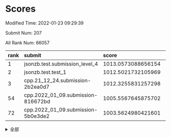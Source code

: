 # Scores

Modified Time: 2022-01-23 09:29:39

Submit Num: 207

All Rank Num: 66057

| rank |               submit               |       score        |       sigma        | pk_num |
| :--- | :--------------------------------- | :----------------- | :----------------- | :----- |
| 1    | jsonzb.test.submission_level_4     | 1013.0573088656154 | 0.8003050872133295 | 1278   |
| 2    | jsonzb.test.test_1                 | 1012.5021732105969 | 0.792403882798446  | 1276   |
| 3    | cpp.21_12_24.submission-2b2ea0d7   | 1012.3255831257298 | 0.8164540844852715 | 1277   |
| 54   | cpp.2022_01_09.submission-816672bd | 1005.5567645875702 | 0.7446206857020906 | 1282   |
| 72   | cpp.2022_01_09.submission-5b0e3de2 | 1003.5624980421601 | 0.704675178340031  | 1273   |


<details>
<summary>全部</summary>

| rank |                 submit                 |       score        |       sigma        | pk_num |
| :--- | :------------------------------------- | :----------------- | :----------------- | :----- |
| 1    | jsonzb.test.submission_level_4         | 1013.0573088656154 | 0.8003050872133295 | 1278   |
| 2    | jsonzb.test.test_1                     | 1012.5021732105969 | 0.792403882798446  | 1276   |
| 3    | cpp.21_12_24.submission-2b2ea0d7       | 1012.3255831257298 | 0.8164540844852715 | 1277   |
| 4    | gobigger.level_3.submission_level_3_15 | 1011.8338572361674 | 0.7891671293767177 | 1273   |
| 5    | gobigger.level_3.submission_level_3_35 | 1011.4817069867003 | 0.772183760812673  | 1280   |
| 6    | gobigger.level_3.submission_level_3_37 | 1011.3999139330643 | 0.7779583331825926 | 1276   |
| 7    | gobigger.level_3.submission_level_3_26 | 1011.3495567759559 | 0.7705853450211687 | 1281   |
| 8    | gobigger.level_3.submission_level_3_4  | 1011.3215048204928 | 0.7846400612701009 | 1274   |
| 9    | gobigger.level_3.submission_level_3_49 | 1011.2001477877284 | 0.7822781964855632 | 1274   |
| 10   | gobigger.level_3.submission_level_3_32 | 1011.173647451201  | 0.7827942315039269 | 1275   |
| 11   | gobigger.level_3.submission_level_3_29 | 1010.8819750278744 | 0.758778447651322  | 1279   |
| 12   | gobigger.level_3.submission_level_3_38 | 1010.7956007044801 | 0.7620483990939038 | 1278   |
| 13   | gobigger.level_3.submission_level_3_43 | 1010.7733045971023 | 0.7544621970553466 | 1279   |
| 14   | gobigger.level_3.submission_level_3_34 | 1010.7464172067567 | 0.7929641390345809 | 1274   |
| 15   | gobigger.level_3.submission_level_3_21 | 1010.7277688284112 | 0.7737498541603142 | 1276   |
| 16   | gobigger.level_3.submission_level_3_10 | 1010.58707012529   | 0.7699021246711915 | 1279   |
| 17   | gobigger.level_3.submission_level_3_48 | 1010.5286706295583 | 0.7683123340296015 | 1276   |
| 18   | gobigger.level_3.submission_level_3_36 | 1010.4261553352172 | 0.7810959816836559 | 1277   |
| 19   | gobigger.level_3.submission_level_3_8  | 1010.3572157387435 | 0.7495130209299455 | 1275   |
| 20   | gobigger.level_3.submission_level_3_23 | 1010.3246993551569 | 0.7613052629721051 | 1276   |
| 21   | gobigger.level_3.submission_level_3_22 | 1010.3178446549682 | 0.7654205727723135 | 1278   |
| 22   | gobigger.level_3.submission_level_3_5  | 1010.1193870625405 | 0.7681480606512978 | 1280   |
| 23   | gobigger.level_3.submission_level_3_33 | 1010.0663189612746 | 0.7655517833347437 | 1268   |
| 24   | gobigger.level_3.submission_level_3_46 | 1009.9146842082532 | 0.7453609824335824 | 1277   |
| 25   | gobigger.level_3.submission_level_3_9  | 1009.888852455901  | 0.7563704265729924 | 1278   |
| 26   | gobigger.level_3.submission_level_3_11 | 1009.8573953573147 | 0.7445882701767487 | 1278   |
| 27   | gobigger.level_3.submission_level_3_18 | 1009.751321349345  | 0.7834450949411986 | 1278   |
| 28   | gobigger.level_3.submission_level_3_47 | 1009.7280980292652 | 0.7748239892620653 | 1275   |
| 29   | gobigger.level_3.submission_level_3_31 | 1009.7170858979387 | 0.7266453975390709 | 1273   |
| 30   | gobigger.level_3.submission_level_3_2  | 1009.6943701021215 | 0.762936799167407  | 1279   |
| 31   | gobigger.level_3.submission_level_3_28 | 1009.6943093646755 | 0.7251171622133433 | 1283   |
| 32   | gobigger.level_3.submission_level_3_19 | 1009.6353105994026 | 0.7506720954700654 | 1276   |
| 33   | gobigger.level_3.submission_level_3_14 | 1009.6063828916969 | 0.7459645069098294 | 1281   |
| 34   | gobigger.level_3.submission_level_3_41 | 1009.5918159052071 | 0.7401343838834727 | 1275   |
| 35   | gobigger.level_3.submission_level_3_39 | 1009.5780549440371 | 0.7708717856027312 | 1279   |
| 36   | gobigger.level_3.submission_level_3_45 | 1009.4400383407996 | 0.7577118964238596 | 1277   |
| 37   | gobigger.level_3.submission_level_3_6  | 1009.4071806110603 | 0.7591130889223512 | 1275   |
| 38   | gobigger.level_3.submission_level_3_12 | 1009.3643176764092 | 0.7604399683732133 | 1279   |
| 39   | gobigger.level_3.submission_level_3_16 | 1009.3260387178079 | 0.7879073118892527 | 1280   |
| 40   | gobigger.level_3.submission_level_3_17 | 1009.3039150153087 | 0.7487388895521874 | 1277   |
| 41   | gobigger.level_3.submission_level_3_44 | 1009.2763658639054 | 0.747960773480191  | 1274   |
| 42   | gobigger.level_3.submission_level_3_13 | 1009.2507072398123 | 0.7548857875374994 | 1278   |
| 43   | gobigger.level_3.submission_level_3_30 | 1009.2369692277689 | 0.7621133921935899 | 1279   |
| 44   | gobigger.level_3.submission_level_3_40 | 1009.2362230589875 | 0.7563224755144219 | 1277   |
| 45   | gobigger.level_3.submission_level_3_1  | 1009.2248273910362 | 0.7461870812529466 | 1280   |
| 46   | gobigger.level_3.submission_level_3_42 | 1009.1665811255789 | 0.7547824936655337 | 1275   |
| 47   | gobigger.level_3.submission_level_3_25 | 1009.1160985175599 | 0.7588251426333347 | 1271   |
| 48   | gobigger.level_3.submission_level_3_20 | 1009.0737925777612 | 0.7450415819404165 | 1273   |
| 49   | gobigger.level_3.submission_level_3_24 | 1008.9938279821627 | 0.762173526207387  | 1276   |
| 50   | gobigger.level_3.submission_level_3_0  | 1008.9840460951502 | 0.7562216256947065 | 1278   |
| 51   | gobigger.level_3.submission_level_3_3  | 1008.9160772618139 | 0.7405265679965252 | 1277   |
| 52   | gobigger.level_3.submission_level_3_7  | 1008.6421574895887 | 0.7401596761784701 | 1272   |
| 53   | gobigger.level_3.submission_level_3_27 | 1007.6395417686804 | 0.7602563133361713 | 1276   |
| 54   | cpp.2022_01_09.submission-816672bd     | 1005.5567645875702 | 0.7446206857020906 | 1282   |
| 55   | gobigger.level_1.submission_level_1_23 | 1004.7270499905258 | 0.7219369013669082 | 1276   |
| 56   | gobigger.level_1.submission_level_1_3  | 1004.5075159999242 | 0.7266107797850222 | 1278   |
| 57   | gobigger.level_1.submission_level_1_43 | 1004.4944123216279 | 0.7119981857998512 | 1280   |
| 58   | gobigger.level_1.submission_level_1_5  | 1004.405523911478  | 0.7153192367906811 | 1276   |
| 59   | gobigger.level_1.submission_level_1_11 | 1004.1957667655653 | 0.7210913570770301 | 1272   |
| 60   | gobigger.level_1.submission_level_1_40 | 1003.9857474345187 | 0.7107321355669157 | 1277   |
| 61   | gobigger.level_1.submission_level_1_9  | 1003.9403591815824 | 0.7285776078124098 | 1274   |
| 62   | gobigger.level_1.submission_level_1_12 | 1003.8863804399296 | 0.7108424895098964 | 1276   |
| 63   | gobigger.level_1.submission_level_1_6  | 1003.8325407797852 | 0.724141833436394  | 1275   |
| 64   | gobigger.level_1.submission_level_1_46 | 1003.7780055089123 | 0.7124517610541504 | 1281   |
| 65   | gobigger.level_1.submission_level_1_39 | 1003.7489708128554 | 0.7273593377706946 | 1280   |
| 66   | gobigger.level_1.submission_level_1_13 | 1003.6907252519262 | 0.7194672048119343 | 1277   |
| 67   | gobigger.level_1.submission_level_1_48 | 1003.6867982735258 | 0.7155222519786992 | 1279   |
| 68   | gobigger.level_1.submission_level_1_28 | 1003.6711936021519 | 0.7146996360249132 | 1277   |
| 69   | gobigger.level_1.submission_level_1_35 | 1003.6529362340667 | 0.7092675909951975 | 1273   |
| 70   | gobigger.level_1.submission_level_1_24 | 1003.6328055416476 | 0.7012695896754113 | 1278   |
| 71   | gobigger.level_1.submission_level_1_31 | 1003.6174425261889 | 0.7193010829274059 | 1277   |
| 72   | cpp.2022_01_09.submission-5b0e3de2     | 1003.5624980421601 | 0.704675178340031  | 1273   |
| 73   | gobigger.level_1.submission_level_1_32 | 1003.5340397114895 | 0.7155036776987115 | 1276   |
| 74   | gobigger.level_1.submission_level_1_21 | 1003.4851953548975 | 0.7117305707583172 | 1280   |
| 75   | gobigger.level_1.submission_level_1_26 | 1003.4579059626819 | 0.711493916679236  | 1280   |
| 76   | gobigger.level_1.submission_level_1_20 | 1003.3824289393057 | 0.7184548999171108 | 1273   |
| 77   | gobigger.level_1.submission_level_1_30 | 1003.3786793184161 | 0.7175253939638677 | 1274   |
| 78   | gobigger.level_1.submission_level_1_15 | 1003.3562109349606 | 0.7009557122368102 | 1278   |
| 79   | gobigger.level_1.submission_level_1_1  | 1003.3330830189436 | 0.7115592867091445 | 1274   |
| 80   | gobigger.level_1.submission_level_1_33 | 1003.3089898500984 | 0.714273718185826  | 1273   |
| 81   | gobigger.level_1.submission_level_1_7  | 1003.2805079180157 | 0.7035770202799444 | 1269   |
| 82   | gobigger.level_1.submission_level_1_0  | 1003.26830504916   | 0.6989226821017133 | 1275   |
| 83   | gobigger.level_1.submission_level_1_17 | 1003.1785659523271 | 0.7219157033219026 | 1276   |
| 84   | gobigger.level_1.submission_level_1_38 | 1003.1767290828967 | 0.7126162905645601 | 1281   |
| 85   | gobigger.level_1.submission_level_1_10 | 1003.1596621390996 | 0.7253626025910739 | 1274   |
| 86   | gobigger.level_1.submission_level_1_25 | 1003.1562395577312 | 0.7198908169966394 | 1281   |
| 87   | gobigger.level_1.submission_level_1_19 | 1003.1442859647696 | 0.7072501965100633 | 1274   |
| 88   | gobigger.level_1.submission_level_1_29 | 1003.0445552232803 | 0.7074835602949279 | 1272   |
| 89   | gobigger.level_1.submission_level_1_45 | 1003.0254305075327 | 0.7160403476448689 | 1278   |
| 90   | gobigger.level_1.submission_level_1_42 | 1003.0059859593119 | 0.7122379662531998 | 1276   |
| 91   | gobigger.level_1.submission_level_1_16 | 1002.9476171990955 | 0.7156559880284337 | 1279   |
| 92   | gobigger.level_1.submission_level_1_14 | 1002.843725619779  | 0.7215990225819083 | 1273   |
| 93   | gobigger.level_1.submission_level_1_4  | 1002.677011790311  | 0.7193233396733155 | 1274   |
| 94   | gobigger.level_1.submission_level_1_27 | 1002.5959082676674 | 0.7073470298131412 | 1277   |
| 95   | gobigger.level_1.submission_level_1_44 | 1002.5218065676274 | 0.7079368349991331 | 1275   |
| 96   | gobigger.level_1.submission_level_1_34 | 1002.511557689303  | 0.7238397427983049 | 1282   |
| 97   | gobigger.level_1.submission_level_1_47 | 1002.4850720608314 | 0.7202593980816133 | 1280   |
| 98   | gobigger.level_1.submission_level_1_18 | 1002.4529922706006 | 0.7105345765012588 | 1280   |
| 99   | gobigger.level_1.submission_level_1_36 | 1002.444050945913  | 0.7140290388981332 | 1278   |
| 100  | gobigger.level_1.submission_level_1_8  | 1002.4259018989243 | 0.7097315354747509 | 1274   |
| 101  | gobigger.level_1.submission_level_1_2  | 1002.4256416305642 | 0.7131210679589465 | 1274   |
| 102  | gobigger.level_1.submission_level_1_22 | 1002.392075741242  | 0.7019944484993499 | 1277   |
| 103  | gobigger.level_1.submission_level_1_37 | 1002.1815386199878 | 0.6997551694269469 | 1278   |
| 104  | gobigger.level_1.submission_level_1_41 | 1002.1664987234205 | 0.7144723870228403 | 1280   |
| 105  | gobigger.level_1.submission_level_1_49 | 1002.1520829742898 | 0.7042265520894925 | 1274   |
| 106  | gobigger.random.submission_random_36   | 996.7698829794198  | 0.7186652075679313 | 1277   |
| 107  | gobigger.random.submission_random_33   | 996.742350443048   | 0.7179771564645758 | 1276   |
| 108  | gobigger.random.submission_random_47   | 996.7249984654163  | 0.7115660067388698 | 1278   |
| 109  | gobigger.random.submission_random_40   | 996.6411373914103  | 0.7083533689889104 | 1280   |
| 110  | gobigger.random.submission_random_9    | 996.6236006086157  | 0.7278441686030747 | 1275   |
| 111  | gobigger.random.submission_random_5    | 996.6077716706096  | 0.7043842539117822 | 1283   |
| 112  | gobigger.random.submission_random_28   | 996.5495353404561  | 0.7144616186785877 | 1275   |
| 113  | gobigger.random.submission_random_1    | 996.5381826845746  | 0.7059954301711144 | 1277   |
| 114  | gobigger.random.submission_random_16   | 996.4499576739611  | 0.7326223979926791 | 1280   |
| 115  | gobigger.random.submission_random_37   | 996.352136939758   | 0.7268004199301223 | 1278   |
| 116  | gobigger.random.submission_random_13   | 996.3101518171362  | 0.7105017754613596 | 1274   |
| 117  | gobigger.random.submission_random_30   | 996.2449752114164  | 0.7090871779992517 | 1273   |
| 118  | gobigger.random.submission_random_48   | 996.2171786256563  | 0.7193974911999664 | 1272   |
| 119  | gobigger.random.submission_random_42   | 996.1768644777131  | 0.7023859483716212 | 1280   |
| 120  | gobigger.random.submission_random_8    | 996.1257041144747  | 0.7137770475923132 | 1277   |
| 121  | gobigger.random.submission_random_31   | 996.1248734326417  | 0.7099362267800191 | 1277   |
| 122  | gobigger.random.submission_random_12   | 996.1095417808898  | 0.7110625924639435 | 1271   |
| 123  | gobigger.random.submission_random_45   | 996.0966691623091  | 0.7196885585881585 | 1281   |
| 124  | gobigger.random.submission_random_35   | 996.085951249485   | 0.7120338314821469 | 1278   |
| 125  | gobigger.random.submission_random_14   | 996.0807915182467  | 0.7137166828879628 | 1277   |
| 126  | gobigger.random.submission_random_25   | 995.8873424296743  | 0.6962114811124704 | 1272   |
| 127  | gobigger.random.submission_random_46   | 995.8852752891746  | 0.7037624680553448 | 1269   |
| 128  | gobigger.random.submission_random_32   | 995.878824812969   | 0.7067598151289025 | 1278   |
| 129  | gobigger.random.submission_random_44   | 995.8478832444099  | 0.71134434123316   | 1268   |
| 130  | gobigger.random.submission_random_43   | 995.8033792304326  | 0.7140657411023298 | 1275   |
| 131  | gobigger.random.submission_random_27   | 995.7886576686133  | 0.7010413374104013 | 1276   |
| 132  | gobigger.random.submission_random_38   | 995.7234437617773  | 0.7069734714204285 | 1276   |
| 133  | gobigger.random.submission_random_6    | 995.7052903171865  | 0.6989354803167586 | 1278   |
| 134  | gobigger.random.submission_random_24   | 995.704021718867   | 0.7144235424223543 | 1276   |
| 135  | gobigger.random.submission_random_4    | 995.6214906579864  | 0.7158185203375602 | 1271   |
| 136  | gobigger.random.submission_random_22   | 995.5922226443062  | 0.7045054911031278 | 1272   |
| 137  | gobigger.random.submission_random_15   | 995.5660178626617  | 0.7166507307487077 | 1275   |
| 138  | gobigger.random.submission_random_20   | 995.539699235386   | 0.7041033172908214 | 1270   |
| 139  | gobigger.random.submission_random_19   | 995.494413907113   | 0.726020393605102  | 1274   |
| 140  | gobigger.random.submission_random_3    | 995.4942491981069  | 0.706958915891236  | 1278   |
| 141  | gobigger.random.submission_random_26   | 995.4469779740355  | 0.6961119735045725 | 1278   |
| 142  | gobigger.random.submission_random_18   | 995.4155931957168  | 0.7159335822530037 | 1277   |
| 143  | gobigger.random.submission_random_41   | 995.3739449396409  | 0.7107864146964054 | 1279   |
| 144  | gobigger.random.submission_random_23   | 995.3115401179232  | 0.7115386481009495 | 1283   |
| 145  | gobigger.random.submission_random_0    | 995.1978906050716  | 0.717851887414397  | 1278   |
| 146  | gobigger.random.submission_random_34   | 995.1613957689971  | 0.7167273662352306 | 1273   |
| 147  | gobigger.random.submission_random_17   | 995.0874771018033  | 0.7202858692078097 | 1275   |
| 148  | gobigger.random.submission_random_39   | 995.0322305974328  | 0.7132957567636078 | 1275   |
| 149  | gobigger.random.submission_random_21   | 995.0216344784684  | 0.7273591875891348 | 1277   |
| 150  | gobigger.random.submission_random_11   | 995.0142392712983  | 0.7183669988702874 | 1275   |
| 151  | gobigger.random.submission_random_2    | 995.0058980950544  | 0.7257285941941908 | 1283   |
| 152  | gobigger.random.submission_random_10   | 994.9673039625594  | 0.7215552839496246 | 1273   |
| 153  | gobigger.random.submission_random_7    | 994.8461393451113  | 0.7064447244874684 | 1273   |
| 154  | gobigger.random.submission_random_49   | 994.7797711532448  | 0.7189842153446548 | 1275   |
| 155  | gobigger.random.submission_random_29   | 994.6374146524846  | 0.7251395843231893 | 1276   |
| 156  | gobigger.level_2.submission_level_2_12 | 993.5742197635041  | 0.7408701150189944 | 1279   |
| 157  | gobigger.level_2.submission_level_2_17 | 993.5293113413035  | 0.7356134167617541 | 1279   |
| 158  | gobigger.level_2.submission_level_2_30 | 993.5196752565702  | 0.7355229184758447 | 1279   |
| 159  | gobigger.level_2.submission_level_2_26 | 993.4232805746291  | 0.7390980052996956 | 1278   |
| 160  | gobigger.level_2.submission_level_2_25 | 993.2221176842024  | 0.7291681954333336 | 1271   |
| 161  | gobigger.level_2.submission_level_2_5  | 993.1883725116018  | 0.7273739675395466 | 1276   |
| 162  | gobigger.level_2.submission_level_2_2  | 993.1253407555439  | 0.7508920851601197 | 1276   |
| 163  | gobigger.level_2.submission_level_2_20 | 993.120097373983   | 0.736431017676866  | 1279   |
| 164  | gobigger.level_2.submission_level_2_13 | 993.0173603760636  | 0.7366994284067186 | 1274   |
| 165  | gobigger.level_2.submission_level_2_39 | 992.8788929532338  | 0.7488464471449785 | 1282   |
| 166  | gobigger.level_2.submission_level_2_38 | 992.8124810817984  | 0.7355864141793642 | 1275   |
| 167  | gobigger.level_2.submission_level_2_34 | 992.7713577377165  | 0.7315074832619967 | 1273   |
| 168  | gobigger.level_2.submission_level_2_49 | 992.6872411468091  | 0.7357017667631223 | 1277   |
| 169  | gobigger.level_2.submission_level_2_32 | 992.6824552717376  | 0.7433672141535186 | 1274   |
| 170  | gobigger.level_2.submission_level_2_0  | 992.6735789688404  | 0.7377880145836155 | 1274   |
| 171  | gobigger.level_2.submission_level_2_21 | 992.531694954699   | 0.7540974007779189 | 1274   |
| 172  | gobigger.level_2.submission_level_2_14 | 992.5201883745276  | 0.7421483867404101 | 1277   |
| 173  | gobigger.level_2.submission_level_2_16 | 992.4206084945331  | 0.7409893909953804 | 1273   |
| 174  | gobigger.level_2.submission_level_2_36 | 992.3639340988505  | 0.7505946329932918 | 1281   |
| 175  | gobigger.level_2.submission_level_2_11 | 992.3472509737987  | 0.762469987475558  | 1277   |
| 176  | gobigger.level_2.submission_level_2_27 | 992.2190048195739  | 0.7380681547556258 | 1273   |
| 177  | gobigger.level_2.submission_level_2_47 | 992.1723817924791  | 0.7471543918981485 | 1275   |
| 178  | gobigger.level_2.submission_level_2_3  | 992.1310984010746  | 0.7405008419200971 | 1275   |
| 179  | gobigger.level_2.submission_level_2_42 | 992.1214002747515  | 0.7355967741714325 | 1276   |
| 180  | gobigger.level_2.submission_level_2_1  | 992.1125101663506  | 0.7394504578187822 | 1280   |
| 181  | gobigger.level_2.submission_level_2_37 | 992.0571056598334  | 0.7388687239066849 | 1280   |
| 182  | gobigger.level_2.submission_level_2_10 | 992.0517688656947  | 0.7341313515010423 | 1276   |
| 183  | gobigger.level_2.submission_level_2_45 | 991.9619756523655  | 0.7434986173613835 | 1274   |
| 184  | gobigger.level_2.submission_level_2_31 | 991.9431184148121  | 0.7420635607641745 | 1280   |
| 185  | gobigger.level_2.submission_level_2_23 | 991.9083073211293  | 0.7417061007529946 | 1281   |
| 186  | gobigger.level_2.submission_level_2_28 | 991.9066690792508  | 0.7470495379268366 | 1278   |
| 187  | gobigger.level_2.submission_level_2_24 | 991.6372294160315  | 0.7590902999982527 | 1281   |
| 188  | gobigger.level_2.submission_level_2_40 | 991.5630449020741  | 0.7470544938718028 | 1273   |
| 189  | gobigger.level_2.submission_level_2_8  | 991.4662155422645  | 0.7604797697647105 | 1280   |
| 190  | gobigger.level_2.submission_level_2_44 | 991.4424995642914  | 0.7410880586052052 | 1278   |
| 191  | gobigger.level_2.submission_level_2_18 | 991.4370597619753  | 0.7459165698465574 | 1270   |
| 192  | gobigger.level_2.submission_level_2_19 | 991.4364529960189  | 0.7556953748816074 | 1279   |
| 193  | gobigger.level_2.submission_level_2_35 | 991.4136580066113  | 0.7502080897691361 | 1277   |
| 194  | gobigger.level_2.submission_level_2_46 | 991.4059700859788  | 0.7444526025073892 | 1275   |
| 195  | gobigger.level_2.submission_level_2_4  | 991.365811630067   | 0.7505766942524122 | 1274   |
| 196  | gobigger.level_2.submission_level_2_7  | 991.351566374422   | 0.7579271831258305 | 1279   |
| 197  | gobigger.level_2.submission_level_2_43 | 991.303442738568   | 0.7396018235545784 | 1281   |
| 198  | gobigger.level_2.submission_level_2_15 | 991.2966521926124  | 0.7592440470376572 | 1275   |
| 199  | gobigger.level_2.submission_level_2_22 | 991.2785751868956  | 0.7576762206947113 | 1279   |
| 200  | gobigger.level_2.submission_level_2_48 | 990.9985882029698  | 0.764726782515531  | 1282   |
| 201  | gobigger.level_2.submission_level_2_6  | 990.9865104716599  | 0.7615080640916426 | 1276   |
| 202  | gobigger.level_2.submission_level_2_29 | 990.9637308067103  | 0.7540931373965202 | 1273   |
| 203  | gobigger.level_2.submission_level_2_9  | 990.8348792218972  | 0.7403757350117003 | 1277   |
| 204  | gobigger.level_2.submission_level_2_33 | 990.685042875342   | 0.7678013339965801 | 1276   |
| 205  | gobigger.level_2.submission_level_2_41 | 990.5837953867341  | 0.7500603577210794 | 1274   |
| 206  | gobigger.none.submission_none_1        | 977.7050823771906  | 1.3923241588907127 | 1279   |
| 207  | gobigger.none.submission_none_0        | 976.0063667199134  | 1.4376905389098187 | 1275   |

</details>